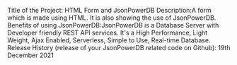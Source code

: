 Title of the Project: HTML Form and JsonPowerDB
Description:A form which is made using HTML. It is also showing the use of JsonPowerDB.
Benefits of using JsonPowerDB:JsonPowerDB is a Database Server with Developer friendly REST API services. It's a High Performance, Light Weight, Ajax Enabled, Serverless, Simple to Use, Real-time Database.
Release History (release of your JsonPowerDB related code on Github):
19th December 2021

